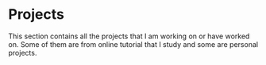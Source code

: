 # Projects
This section contains all the projects that I am working on or have worked on.
Some of them are from online tutorial that I study and some are personal projects. 
